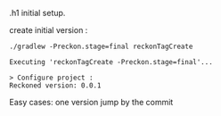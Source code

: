 .h1 initial setup. 

create initial version : 
```shell
./gradlew -Preckon.stage=final reckonTagCreate
```

```shell
Executing 'reckonTagCreate -Preckon.stage=final'...

> Configure project :
Reckoned version: 0.0.1
```

Easy cases: one version jump by the commit



